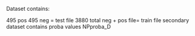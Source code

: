 Dataset contains:

495 pos 495 neg = test file 
3880 total neg + pos file= train file 
secondary dataset contains proba values NPproba_D
